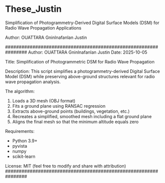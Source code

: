 # These_Justin
Simplification of Photogrammetry-Derived Digital Surface Models (DSM) for Radio Wave Propagation Applications

Author: OUATTARA Gninlnafanlan Justin

################################################################
 Author: OUATTARA Gninlnafanlan Justin
 Date: 2025-10-05

 Title: Simplification of Photogrammetric DSM for Radio Wave Propagation

 Description:
 This script simplifies a photogrammetry-derived Digital Surface Model (DSM)
 while preserving above-ground structures relevant for radio wave propagation analysis.

 The algorithm:
   1. Loads a 3D mesh (OBJ format)
   2. Fits a ground plane using RANSAC regression
   3. Extracts above-ground points (buildings, vegetation, etc.)
   4. Recreates a simplified, smoothed mesh including a flat ground plane
   5. Aligns the final mesh so that the minimum altitude equals zero

 Requirements:
   - Python 3.9+
   - pyvista
   - numpy
   - scikit-learn

 License: MIT (feel free to modify and share with attribution)
################################################################
